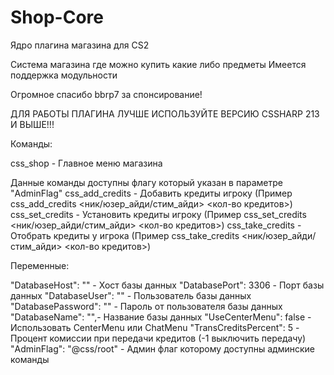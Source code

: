 # Shop-Core
Ядро плагина магазина для CS2

Система магазина где можно купить какие либо предметы
Имеется поддержка модульности

Огромное спасибо bbrp7 за спонсирование!

ДЛЯ РАБОТЫ ПЛАГИНА ЛУЧШЕ ИСПОЛЬЗУЙТЕ ВЕРСИЮ CSSHARP 213 И ВЫШЕ!!!

Команды:

css_shop - Главное меню магазина

Данные команды доступны флагу который указан в параметре "AdminFlag"
css_add_credits - Добавить кредиты игроку (Пример css_add_credits <ник/юзер_айди/стим_айди> <кол-во кредитов>)
css_set_credits - Установить кредиты игроку (Пример css_set_credits <ник/юзер_айди/стим_айди> <кол-во кредитов>)
css_take_credits - Отобрать кредиты у игрока (Пример css_take_credits <ник/юзер_айди/стим_айди> <кол-во кредитов>)

Переменные:
	
"DatabaseHost": "" - Хост базы данных
"DatabasePort": 3306 - Порт базы данных
"DatabaseUser": "" - Пользователь базы данных
"DatabasePassword": "" - Пароль от пользователя базы данных
"DatabaseName": "",- Название базы данных
"UseCenterMenu": false - Использовать CenterMenu или ChatMenu
"TransCreditsPercent": 5 - Процент комиссии при передачи кредитов (-1 выключить передачу)
"AdminFlag": "@css/root" - Админ флаг которому доступны админские команды
